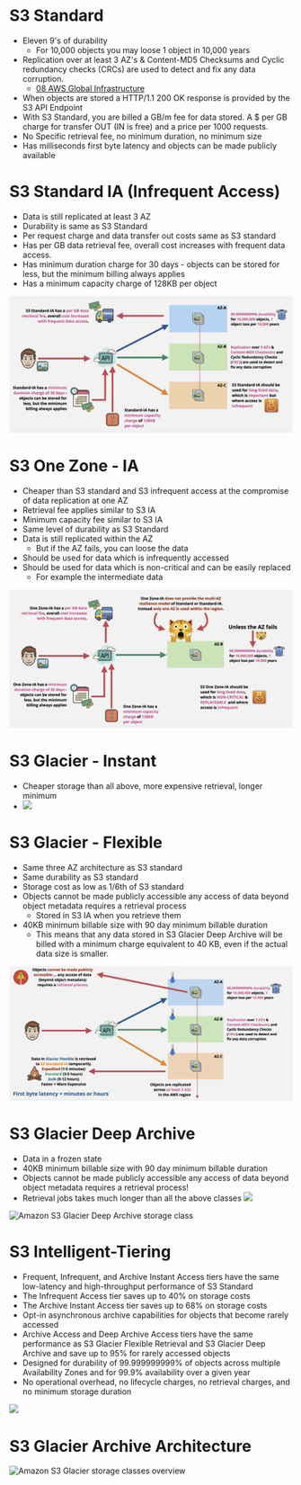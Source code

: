 # S3 Standard
- Eleven 9's of durability 
	- For 10,000 objects you may loose 1 object in 10,000 years
- Replication over at least 3 AZ's & Content-MD5 Checksums and Cyclic redundancy checks (CRCs) are used to detect and fix any data corruption.
	- [08 AWS Global Infrastructure](AWS/Cloud%20Solutions%20Architect/Personal%20Notes/08%20AWS%20Global%20Infrastructure.md)
- When objects are stored a HTTP/1.1 200 OK response is provided by the S3 API Endpoint
- With S3 Standard, you are billed a GB/m fee for data stored. A $ per GB charge for transfer OUT (IN is free) and a price per 1000 requests.
- No Specific retrieval fee, no minimum duration, no minimum size
- Has milliseconds first byte latency and objects can be made publicly available 

# S3 Standard IA (Infrequent Access)
- Data is still replicated at least 3 AZ
- Durability is same as S3 Standard
- Per request charge and data transfer out costs same as S3 standard 
- Has per GB data retrieval fee, overall cost increases with frequent data access. 
- Has minimum duration charge for 30 days - objects can be stored for less, but the minimum billing always applies
- Has a minimum capacity charge of 128KB per object 

![](AWS/Cloud%20Solutions%20Architect/Personal%20Notes/attachments/Pasted%20image%2020240325014327.png)

# S3 One Zone - IA
- Cheaper than S3 standard and S3 infrequent access at the compromise of data replication at one AZ
- Retrieval fee applies similar to S3 IA
- Minimum capacity fee similar to S3 IA 
- Same level of durability as S3 Standard
- Data is still replicated within the AZ
	- But if the AZ fails, you can loose the data
- Should be used for data which is infrequently accessed 
- Should be used for data which is non-critical and can be easily replaced
	- For example the intermediate data 

![](AWS/Cloud%20Solutions%20Architect/Personal%20Notes/attachments/Pasted%20image%2020240325014632.png)

# S3 Glacier - Instant
- Cheaper storage than all above, more expensive retrieval, longer minimum 
- ![](AWS/Cloud%20Solutions%20Architect/Personal%20Notes/attachments/Pasted%20image%2020240325014933.png)

# S3 Glacier - Flexible
- Same three AZ architecture as S3 standard
- Same durability as S3 standard
- Storage cost as low as 1/6th of S3 standard
- Objects cannot be made publicly accessible any access of data beyond object metadata requires a retrieval process
	- Stored in S3 IA when you retrieve them
- 40KB minimum billable size with 90 day minimum billable duration
	- This means that any data stored in S3 Glacier Deep Archive will be billed with a minimum charge equivalent to 40 KB, even if the actual data size is smaller.

![](AWS/Cloud%20Solutions%20Architect/Personal%20Notes/attachments/Pasted%20image%2020240325015235.png)

# S3 Glacier Deep Archive
- Data in a frozen state
- 40KB minimum billable size with 90 day minimum billable duration
- Objects cannot be made publicly accessible any access of data beyond object metadata requires a retrieval process!
- Retrieval jobs takes much longer than all the above classes
![](AWS/Cloud%20Solutions%20Architect/Personal%20Notes/attachments/Pasted%20image%2020240325015753.png)

![Amazon S3 Glacier Deep Archive storage class](https://d1.awsstatic.com/reInvent/re21-pdp-tier1/s3/deep-archive-how-it-works.1d6acf44c81c46ae9f3e920d83b13e5fde1ed343.png "Amazon S3 Glacier Deep Archive storage class")

# S3 Intelligent-Tiering
- Frequent, Infrequent, and Archive Instant Access tiers have the same low-latency and high-throughput performance of S3 Standard 
- The Infrequent Access tier saves up to 40% on storage costs  
- The Archive Instant Access tier saves up to 68% on storage costs  
- Opt-in asynchronous archive capabilities for objects that become rarely accessed 
- Archive Access and Deep Archive Access tiers have the same performance as S3 Glacier Flexible Retrieval and S3 Glacier Deep Archive and save up to 95% for rarely accessed objects
- Designed for durability of 99.999999999% of objects across multiple Availability Zones and for 99.9% availability over a given year
- No operational overhead, no lifecycle charges, no retrieval charges, and no minimum storage duration

![](https://youtu.be/6brzBokCYV0)

# S3 Glacier Archive Architecture
![Amazon S3 Glacier storage classes overview](https://d1.awsstatic.com/reInvent/re21-pdp-tier1/s3/s3-glacier-overview.0d570958d5161d19059c7dee00865500c1470256.png "Amazon S3 Glacier storage classes overview")